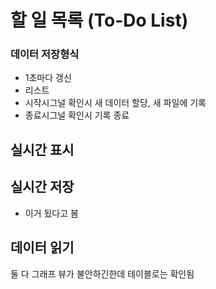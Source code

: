 # 할 일 목록 (To-Do List)

### 데이터 저장형식
- 1초마다 갱신
- 리스트
- 시작시그널 확인시 새 데이터 할당, 새 파일에 기록
- 종료시그널 확인시 기록 종료

## 실시간 표시

## 실시간 저장
- 이거 됬다고 봄

## 데이터 읽기


둘 다 그래프 뷰가 불안하긴한데 테이블로는 확인됨